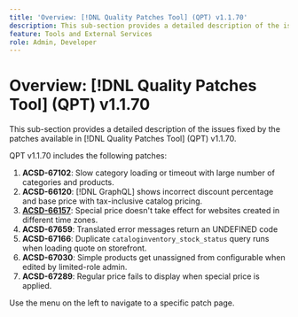 ```yaml
---
title: 'Overview: [!DNL Quality Patches Tool] (QPT) v1.1.70'
description: This sub-section provides a detailed description of the issues fixed by the patches available in [!DNL Quality Patches Tool] (QPT) v1.1.70.
feature: Tools and External Services
role: Admin, Developer
---
```

# Overview: [!DNL Quality Patches Tool] (QPT) v1.1.70

This sub-section provides a detailed description of the issues fixed by the patches available in [!DNL Quality Patches Tool] (QPT) v1.1.70.

QPT v1.1.70 includes the following patches:
1. **ACSD-67102**: Slow category loading or timeout with large number of categories and products.
1. **ACSD-66120**: [!DNL GraphQL] shows incorrect discount percentage and base price with tax-inclusive catalog pricing.
1. **[ACSD-66157](/help/tools/quality-patches-tool/patches-available-in-qpt/v1-1-70/acsd-66157.md)**: Special price doesn't take effect for websites created in different time zones.
1. **ACSD-67659**: Translated error messages return an UNDEFINED code
1. **ACSD-67166**: Duplicate `cataloginventory_stock_status` query runs when loading quote on storefront.
1. **ACSD-67030**: Simple products get unassigned from configurable when edited by limited-role admin.
1. **ACSD-67289**: Regular price fails to display when special price is applied.

Use the menu on the left to navigate to a specific patch page.

